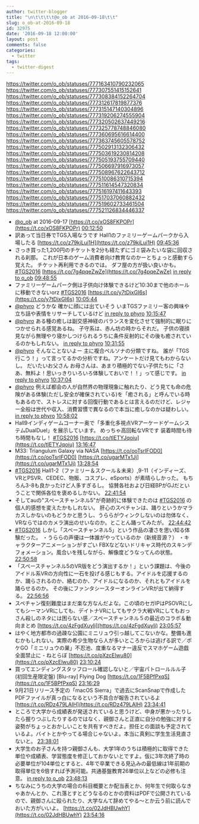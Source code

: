 ```yaml
---
author: twitter-blogger
title: "\n\t\t\t\t@o_ob at 2016-09-18\t\t"
slug: o_ob-at-2016-09-18
id: 32975
date: '2016-09-18 12:00:00'
layout: post
comments: false
categories:
  - twitter
tags:
  - twitter-digest
---
```


https://twitter.com/o_ob/statuses/777163410790232065 https://twitter.com/o_ob/statuses/777307551415152641 https://twitter.com/o_ob/statuses/777308384152264704 https://twitter.com/o_ob/statuses/777312617819877376 https://twitter.com/o_ob/statuses/777315147140304896 https://twitter.com/o_ob/statuses/777319206274555904 https://twitter.com/o_ob/statuses/777320502637449216 https://twitter.com/o_ob/statuses/777325778748846080 https://twitter.com/o_ob/statuses/777360695616614400 https://twitter.com/o_ob/statuses/777363745605578752 https://twitter.com/o_ob/statuses/777502913132306432 https://twitter.com/o_ob/statuses/777503619230814208 https://twitter.com/o_ob/statuses/777505193755709440 https://twitter.com/o_ob/statuses/777506697916973057 https://twitter.com/o_ob/statuses/777508967622643712 https://twitter.com/o_ob/statuses/777510086310715394 https://twitter.com/o_ob/statuses/777511614547320834 https://twitter.com/o_ob/statuses/777516197411643393 https://twitter.com/o_ob/statuses/777517037060882432 https://twitter.com/o_ob/statuses/777519602733461504 https://twitter.com/o_ob/statuses/777521126834446337  

*   [@o_ob](https://twitter.com/o_ob) at 2016-09-17 [https://t.co/xOS8FKPOPr](https://t.co/xOS8FKPOPr) [00:12:50](https://twitter.com/o_ob/statuses/777163410790232065)
*   訳あって当日券でTGS入場なうです Hall1のファミリーゲームパークから入場したる [https://t.co/z79kiLui1H](https://t.co/z79kiLui1H) [09:45:36](https://twitter.com/o_ob/statuses/777307551415152641)
*   さっき買った1,200円のチケットを2分も経たずにゴミ袋みたいな袋に回収される刹那。 これが日本のゲーム消費者向け教育なのかーとちょっと感動すら覚えた。 チケット再利用できるのでは。 ダフ屋の方が扱い良いかも。 [#TGS2016](https://twitter.com/search?q=%23TGS2016&src=hash) [https://t.co/7g4pqeZwZe](https://t.co/7g4pqeZwZe) [in reply to o_ob](https://twitter.com/o_ob/statuses/777307551415152641) [09:48:55](https://twitter.com/o_ob/statuses/777308384152264704)
*   ファミリーゲームパーク側は子供向け体験できるけど10:30まで他のホールに移動できないorz [#TGS2016](https://twitter.com/search?q=%23TGS2016&src=hash) [https://t.co/y7tDixGI6s](https://t.co/y7tDixGI6s) [10:05:44](https://twitter.com/o_ob/statuses/777312617819877376)
*   [@phyro](https://twitter.com/phyro) どうかな 確かに顔には出ていそう いまTGSファミリー客の興味や立ち話や表情をリサーチしているけど [in reply to phyro](https://twitter.com/phyro/statuses/777314829807656960) [10:15:47](https://twitter.com/o_ob/statuses/777315147140304896)
*   [@phyro](https://twitter.com/phyro) ある種の癒しは副交感神経のバランスを変化させて強制的に眠りにつかせられる感覚あるね。 子守系は、赤ん坊の時からそれだ。 子供の寝顔見ながら無理やり寝かしつけられるうちに条件反射的にその後も癒されているのかもしれない。 [in reply to phyro](https://twitter.com/phyro/statuses/777318556610404353) [10:31:55](https://twitter.com/o_ob/statuses/777319206274555904)
*   [@phyro](https://twitter.com/phyro) そんなことないよー 主に複合ペルソナの分類ですね。 誰が「TGS行こう！」って言ってるかの分析ですね。アンケートだけ見てもわからないし。 だいたいお父さん お母さんは、あまり積極的でない子供たちに「さあ、無料よ！思いっきりいろいろ体験しておいで！！」って感じです。 [in reply to phyro](https://twitter.com/phyro/statuses/777319921583665152) [10:37:04](https://twitter.com/o_ob/statuses/777320502637449216)
*   [@phyro](https://twitter.com/phyro) 例えば都会の人が自然界の物理現象に触れたり、どう見ても命の危険がある体験(ただし安全が確保されている)を「癒される」と呼んでいる時もあるので、ストレスに対する回復行動であるとは言えるのだけど、レジャー全般は世代や収入、消費習慣で異なるので本当に癒しなのかは疑わしい。 [in reply to phyro](https://twitter.com/phyro/statuses/777323227865493504) [10:58:02](https://twitter.com/o_ob/statuses/777325778748846080)
*   Hall9インディゲームコーナー奥で「多重化多視点VRアーケードゲームシステムDualDuel」を展示しています。 めっちゃ高回転なVRです 装着時間も待ち時間もなし！ [#TGS2016](https://twitter.com/search?q=%23TGS2016&src=hash) [https://t.co/tIETYJqoiu](https://t.co/tIETYJqoiu) [13:16:47](https://twitter.com/o_ob/statuses/777360695616614400)
*   M33: Triangulum Galaxy via NASA [https://t.co/ooTsrlFOD0](https://t.co/ooTsrlFOD0) [https://t.co/ugarMTx1Jj](https://t.co/ugarMTx1Jj) [13:28:54](https://twitter.com/o_ob/statuses/777363745605578752)
*   [#TGS2016](https://twitter.com/search?q=%23TGS2016&src=hash) Hall1-2（ファミリー＆スクール＆未来）,9-11（インディーズ、VRとPSVR、CEDEC、物販、コスプレ、eSports）が素晴らしかった。 もちろん3-8も良かったけど人多すぎるし。 協賛各社および日経BPがGJだということで関係各位を褒めるしかない。 [22:41:54](https://twitter.com/o_ob/statuses/777502913132306432)
*   そしてauの"スペースチャンネル5"が奇跡的に体験できたのは [#TGS2016](https://twitter.com/search?q=%23TGS2016&src=hash) の個人的感想を変えたかもしれない。 肝心のスペチャンは、踊りというかマラカスしかないのもどうかと思うし、うららがウィンクしないのは勿体なく、VRならではのカメラ演出のせいなのか。とことん踊ってみたが。 [22:44:42](https://twitter.com/o_ob/statuses/777503619230814208)
*   [#TGS2016](https://twitter.com/search?q=%23TGS2016&src=hash) しかし「スペースチャンネル5」という作品の凄さを思い知る体験だった。 ・うららの声優は一体誰がやっているのか（新規音源？） ・キャラクターアニメーションがすごい FBXなどないドリキャス時代のスキンデフォメーション。風合いを残しながら、解像度どうなってんの状態。 [22:50:58](https://twitter.com/o_ob/statuses/777505193755709440)
*   「スペースチャンネル5のVR版をどう演出するか！」という課題は、今後のアイドル系VRの方向性に一石を投げる感じもする。アイドルを応援するのか、踊らされるのか、絡むのか、アイドルになるのか、それともアイドルを踊らせるのか。 その後にファンタシースターオンラインVRが出て納得する。 [22:56:56](https://twitter.com/o_ob/statuses/777506697916973057)
*   スペチャン復刻難度はまだ楽な方なんだよな。この頃のセガIPはPSOVRにしてもシーマンVRにしても、デイトナVRにしてもサクラ大戦VRにしてもおっさん殺しのネタには困らない感／スペースチャンネル５の最近のコラボ＆動向まとめ [https://t.co/4zFgdXuyIi](https://t.co/4zFgdXuyIi) [23:05:57](https://twitter.com/o_ob/statuses/777508967622643712)
*   はやく地方都市の過疎な公園にミニリュウ引っ越してこないかな。整備も進むかもしれない。実際の希少生物なら人が多いところからは逃げる訳で／ポケGO「ミニリュウの巣」不忍池、度重なるマナー違反でスマホゲーム遊戯全面禁止に - ねとらぼ [https://t.co/pXzcElwu80](https://t.co/pXzcElwu80) [23:10:24](https://twitter.com/o_ob/statuses/777510086310715394)
*   買ってエンディングスタッフロール確認しないと／宇宙パトロールルル子 (初回生産限定盤) [Blu-ray] Flying Dog [https://t.co/1F5BPfPxqS](https://t.co/1F5BPfPxqS) [23:16:29](https://twitter.com/o_ob/statuses/777511614547320834)
*   9月21日リリース予定の「macOS Sierra」で過去にScanSnapで作成したPDFファイルが真っ白になるという不具合が報告されているよ [https://t.co/RDz479LAIH](https://t.co/RDz479LAIH) [23:34:41](https://twitter.com/o_ob/statuses/777516197411643393)
*   ところで大学から成績表が発送されていると思うけど、中身が悪かったりしたら握りつぶしたりするのではなく、親御さんと正直に自分の勉強に対する姿勢がちょっとおかしいことを共有すべきだよ。担任との面談も予定されているよ。バイトとかやってる場合じゃないよ。本当に真剣に学生生活見直さないと。 [23:38:01](https://twitter.com/o_ob/statuses/777517037060882432)
*   大学生のお子さんを持つ親御さんも、大学1年のうちは積極的に取得できた単位や成績表、学習態度を修正しておかないとですよ。仮に3年次終了時の必要単位が104単位とすると、4年で卒業できる見込みの最低線は1年前期の取得単位を6倍すれば予測可能。共通基盤教育26単位以上などの必修も注意。 [in reply to o_ob](https://twitter.com/o_ob/statuses/777517037060882432) [23:48:13](https://twitter.com/o_ob/statuses/777519602733461504)
*   ちなみにうちの大学の場合の科目概要とか配当表とか、何年生で何取らなきゃあかんとか、これ落とすとどうなるのとかの資料はPDFで公開されているので、親御さんに殴られたり、大学なんて辞めてやる〜とか云う前に読んでおいた方がいいよ。 [https://t.co/02JdHBUwhY](https://t.co/02JdHBUwhY) [23:54:16](https://twitter.com/o_ob/statuses/777521126834446337)
